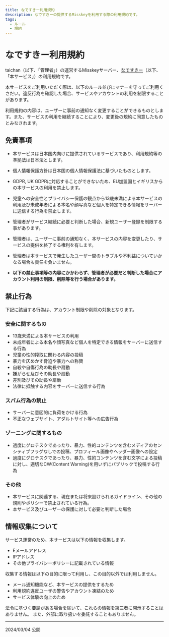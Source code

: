 ```yaml
---
title: なですきー利用規約
description: なですきーの提供するMisskeyを利用する際の利用規約です。
tags:
  - ルール
  - 規約
---
```


# なですきー利用規約
taichan（以下、「管理者」）の運営するMisskeyサーバー、[なですきー](https://nadesskey.com)（以下、「本サービス」）の利用規約です。

本サービスをご利用いただく際は、以下のルール並びにマナーを守ってご利用くさだい。違反行為を確認した場合、サービスやアカウントの利用を制限することがあります。

利用規約の内容は、ユーザーに事前の通知なく変更することができるものとします。また、サービスの利用を継続することにより、変更後の規約に同意したものとみなされます。

## 免責事項
- 本サービスは日本国内向けに提供されているサービスであり、利用規約等の準拠法は日本法とします。
- 個人情報保護方針は日本国の個人情報保護法に基づいたものとします。
- GDPR, UK GDPRに対応することができないため、EU加盟国とイギリスからの本サービスの利用を禁止します。
- 児童への安全性とプライバシー保護の観点から13歳未満による本サービスの利用及び未成年者による本名や顔写真など個人を特定できる情報をサーバーに送信する行為を禁止します。

- 管理者がサービス継続に必要と判断した場合、新規ユーザー登録を制限する事があります。
- 管理者は、ユーザーに事前の通知なく、本サービスの内容を変更したり、サービスの提供を終了する権利を有します。
- 管理者は本サービスで発生したユーザー間のトラブルや不利益についていかなる場合も責任を負いません。

- **以下の禁止事項等の内容にかかわらず、管理者が必要だと判断した場合にアカウント利用の制限、削除等を行う場合があります。**

## 禁止行為
下記に該当する行為は、アカウント制限や削除の対象となります。

### 安全に関するもの
- 13歳未満による本サービスの利用
- 未成年者による本名や顔写真など個人を特定できる情報をサーバーに送信する行為
- 児童の性的搾取に関わる内容の投稿
- 暴力を仄めかす脅迫や暴力への称賛
- 自殺や自傷行為の助長や扇動
- 嫌がらせ及びその助長や扇動
- 差別及びその助長や扇動
- 法律に抵触する内容をサーバーに送信する行為

### スパム行為の禁止
- サーバーに意図的に負荷をかける行為
- 不正なウェブサイト、アダルトサイト等への広告行為

### ゾーニングに関するもの
- 過度にグロテスクであったり、暴力、性的コンテンツを含むメディアのセンシティブフラグなしでの投稿、プロフィール画像やヘッダー画像への設定
- 過度にグロテスクであったり、暴力、性的コンテンツを含む文字による投稿に対し、適切なCW(Content Warning)を用いずにパブリックで投稿する行為

### その他
- 本サービスに関連する、現在または将来設けられるガイドライン、その他の規則やポリシーで禁止されている行為。
- 本サービス及びユーザーの保護に対して必要と判断した場合

## 情報収集について
サービス運営のため、本サービスは以下の情報を収集します。

- Eメールアドレス
- IPアドレス
- その他プライバシーポリシーに記載されている情報

収集する情報は以下の目的に限って利用し、この目的以外では利用しません。

- メール通知機能など、本サービスの提供をするため
- 利用規約違反ユーザの警告やアカウント凍結のため
- サービス体験の向上のため

法令に基づく要請がある場合を除いて、これらの情報を第三者に開示することはありません。
また、外部に取り扱いを委託することもありません。


-----
2024/03/04 公開